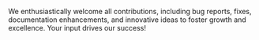 We enthusiastically welcome all contributions, including bug reports, fixes, documentation enhancements, and innovative ideas to foster growth and excellence. Your input drives our success!
